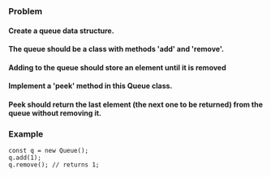 ### Problem

#### Create a queue data structure.
#### The queue should be a class with methods 'add' and 'remove'.
#### Adding to the queue should store an element until it is removed
#### Implement a 'peek' method in this Queue class.
#### Peek should return the last element (the next one to be returned) from the queue without removing it.

### Example
```
const q = new Queue();
q.add(1);
q.remove(); // returns 1;
```
